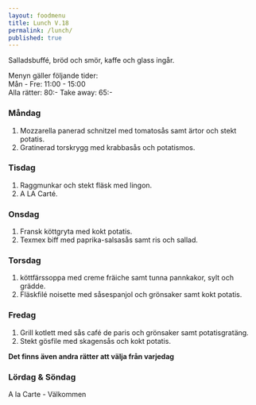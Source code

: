 ```yaml
---
layout: foodmenu
title: Lunch V.18
permalink: /lunch/
published: true
---
```

Salladsbuffé, bröd och smör, kaffe och glass ingår.

Menyn gäller följande tider:  
Mån - Fre: 11:00 - 15:00  
Alla rätter: 80:- Take away: 65:- 

### Måndag

1. Mozzarella panerad schnitzel med tomatosås samt ärtor och stekt potatis.
2. Gratinerad torskrygg med krabbasås och potatismos.

### Tisdag

1. Raggmunkar och stekt fläsk med lingon.
2. A LA Carté.


### Onsdag

1. Fransk köttgryta med kokt potatis.
2. Texmex biff med paprika-salsasås samt ris och sallad.

### Torsdag

 1. köttfärssoppa med creme fräiche samt tunna pannkakor, sylt och grädde.
 2. Fläskfilé noisette med såsespanjol och grönsaker samt kokt potatis.

### Fredag

1. Grill kotlett med sås café de paris och grönsaker samt potatisgratäng.
2. Stekt gösfile med skagensås och kokt potatis.

  **Det finns även andra rätter att välja från varjedag**

### Lördag & Söndag
A la Carte - Välkommen
